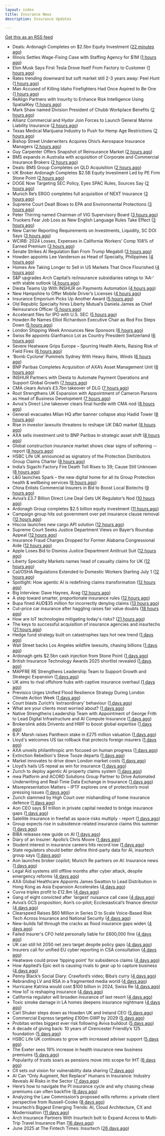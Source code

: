 ```yaml
---
layout: index
title: Insurance News
description: Insurance Updates

---
```


[Get this as an RSS feed](/insurance.rss)

<!-- news_marker starts -->
- Deals: Ardonagh Completes on $2.5bn Equity Investment ([22 minutes ago](https://insurance-edge.net/2025/07/01/deals-ardonagh-completes-on-2-5bn-equity-investment/))
- Illinois Settles Wage-Fixing Case with Staffing Agency for $1M ([1 hours ago](https://www.insurancejournal.com/news/midwest/2025/07/01/829795.htm))
- Elon Musk Says First Tesla Drove Itself From Factory to Customer ([1 hours ago](https://www.insurancejournal.com/news/southcentral/2025/07/01/829790.htm))
- Rates trending downward but soft market still 2-3 years away: Peel Hunt ([1 hours ago](https://www.reinsurancene.ws/rates-trending-downward-but-soft-market-still-2-3-years-away-peel-hunt/))
- Man Accused of Killing Idaho Firefighters Had Once Aspired to Be One ([1 hours ago](https://www.insurancejournal.com/news/west/2025/07/01/829781.htm))
- ReAlign Partners with Insurity to Enhance Risk Intelligence Using SpatialKey ([1 hours ago](https://www.insurtechinsights.com/realign-partners-with-insurity-to-enhance-risk-intelligence-using-spatialkey/))
- Mark Shaw named Division President of Chubb Workplace Benefits ([2 hours ago](https://www.reinsurancene.ws/mark-shaw-named-division-president-of-chubb-workplace-benefits/))
- Allianz Commercial and Hydor Join Forces to Launch General Marine Liability Insurance ([2 hours ago](https://www.insurtechinsights.com/allianz-commercial-and-hydor-join-forces-to-launch-general-marine-liability-insurance/))
- Texas Medical Marijuana Industry to Push for Hemp Age Restrictions ([2 hours ago](https://www.insurancejournal.com/news/southcentral/2025/07/01/829778.htm))
- Bishop Street Underwriters Acquires Ohio’s Aerospace Insurance Managers ([2 hours ago](https://www.insurancejournal.com/news/midwest/2025/07/01/829775.htm))
- Guy Carpenter Offers Snapshot of Reinsurance Market ([2 hours ago](https://insurance-edge.net/2025/07/01/guy-carpenter-offers-snapshot-of-reinsurance-market/))
- BMS expands in Australia with acquisition of Corporate and Commercial Insurance Brokers ([2 hours ago](https://www.reinsurancene.ws/bms-expands-in-australia-with-acquisition-of-corporate-and-commercial-insurance-brokers/))
- Deals: BMS Group Completes on QLD Acquisition ([2 hours ago](https://insurance-edge.net/2025/07/01/deals-bms-group-completes-on-qld-acquisition/))
- UK Broker Ardonagh Completes $2.5B Equity Investment Led by PE Firm Stone Point ([2 hours ago](https://www.insurancejournal.com/news/international/2025/07/01/829722.htm))
- DOGE Now Targeting SEC Policy, Eyes SPAC Rules, Sources Say ([2 hours ago](https://www.insurancejournal.com/news/national/2025/07/01/829767.htm))
- Munich Re’s ERGO completes full acquisition of NEXT Insurance ([3 hours ago](https://www.reinsurancene.ws/munich-res-ergo-completes-full-acquisition-of-next-insurance/))
- Supreme Court Dealt Blows to EPA and Environmental Protections ([3 hours ago](https://www.insurancejournal.com/news/national/2025/07/01/829762.htm))
- Peter Thirring named Chairman of VIG Supervisory Board ([3 hours ago](https://www.reinsurancene.ws/peter-thirring-named-chairman-of-vig-supervisory-board/))
- Truckers Fear Job Loss as New English Language Rules Take Effect ([3 hours ago](https://www.insurancejournal.com/news/national/2025/07/01/829753.htm))
- New Carrier Reporting Requirements on Investments, Liquidity, SC DOI Says ([3 hours ago](https://www.insurancejournal.com/news/southeast/2025/07/01/829751.htm))
- WCIRB: 2024 Losses, Expenses in California Workers’ Comp 108% of Earned Premium ([3 hours ago](https://www.insurancejournal.com/news/west/2025/07/01/829748.htm))
- Senate Strikes AI Regulation Ban From Trump Megabill ([3 hours ago](https://www.insurancejournal.com/news/national/2025/07/01/829743.htm))
- Howden appoints Lee Vanderson as Head of Specialty, Philippines ([4 hours ago](https://www.reinsurancene.ws/howden-appoints-lee-vanderson-as-head-of-specialty-philippines/))
- Homes Are Taking Longer to Sell in US Markets That Once Flourished ([4 hours ago](https://www.insurancejournal.com/news/southeast/2025/07/01/829729.htm))
- S&P upgrades Arch Capital’s re/insurance subsidiaries ratings to ‘AA-‘ with stable outlook ([4 hours ago](https://www.reinsurancene.ws/sp-upgrades-arch-capitals-re-insurance-subsidiaries-ratings-to-aa-with-stable-outlook/))
- Diesta Teams Up With INSHUR on Payments Automation ([4 hours ago](https://insurance-edge.net/2025/07/01/diesta-teams-up-with-inshur-on-payments-automation/))
- New Hampshire to Offer Mobile Driver’s Licenses ([4 hours ago](https://www.insurancejournal.com/news/east/2025/07/01/829724.htm))
- Insurance Emporium Picks Up Another Award ([5 hours ago](https://insurance-edge.net/2025/07/01/insurance-emporium-picks-up-another-award/))
- Old Republic Specialty hires Liberty Mutual’s Daniela James as Chief Reinsurance Officer ([5 hours ago](https://www.reinsurancene.ws/old-republic-specialty-hires-liberty-mutuals-daniela-james-as-chief-reinsurance-officer/))
- Accelerant files for IPO with U.S. SEC ([5 hours ago](https://www.reinsurancene.ws/accelerant-files-for-ipo-with-u-s-sec/))
- Howden Re Names Elliot Richardson Executive Chair as Rod Fox Steps Down ([5 hours ago](https://www.insurancejournal.com/news/international/2025/07/01/829715.htm))
- London Shipping Week Announces New Sponsors ([6 hours ago](https://insurance-edge.net/2025/07/01/london-shipping-week-announces-new-sponsors/))
- Swiss Re appoints Gianfranco Lot as Country President Switzerland ([6 hours ago](https://www.reinsurancene.ws/swiss-re-appoints-gianfranco-lot-as-country-president-switzerland/))
- Severe Heatwave Grips Europe – Spurring Health Alerts, Raising Risk of Field Fires ([6 hours ago](https://www.insurancejournal.com/news/international/2025/07/01/829710.htm))
- ‘Bomb Cyclone’ Pummels Sydney With Heavy Rains, Winds ([6 hours ago](https://www.insurancejournal.com/news/international/2025/07/01/829707.htm))
- BNP Paribas Completes Acquisition of AXA’s Asset Management Unit ([6 hours ago](https://www.insurancejournal.com/news/international/2025/07/01/829704.htm))
- INSHUR Partners with Diesta to Automate Payment Operations and Support Global Growth ([7 hours ago](https://www.insurtechinsights.com/inshur-partners-with-diesta-to-automate-payment-operations-and-support-global-growth/))
- CMA clears Aviva’s £3.7bn takeover of DLG ([7 hours ago](https://www.postonline.co.uk/news/7958050/cma-clears-aviva%E2%80%99s-%C2%A337bn-takeover-of-dlg))
- Root Strengthens UK Expansion with Appointment of Cameron Parsons as Head of Business Development ([7 hours ago](https://www.insurtechinsights.com/root-strengthens-uk-expansion-with-appointment-of-cameron-parsons-as-head-of-business-development/))
- Aviva's Direct Line takeover clears final hurdle with CMA nod ([8 hours ago](https://www.insurancebusinessmag.com/uk/news/breaking-news/avivas-direct-line-takeover-clears-final-hurdle-with-cma-nod-541045.aspx))
- Generali evacuates Milan HQ after banner collapse atop Hadid Tower ([8 hours ago](https://www.insurancebusinessmag.com/uk/news/breaking-news/generali-evacuates-milan-hq-after-banner-collapse-atop-hadid-tower-541048.aspx))
- Rise in investor lawsuits threatens to reshape UK D&O market ([8 hours ago](https://www.postonline.co.uk/commercial/7958048/rise-in-investor-lawsuits-threatens-to-reshape-uk-do-market))
- AXA sells investment unit to BNP Paribas in strategic asset shift ([8 hours ago](https://www.insurancebusinessmag.com/uk/news/breaking-news/axa-sells-investment-unit-to-bnp-paribas-in-strategic-asset-shift-541042.aspx))
- Global construction insurance market shows clear signs of softening -- report ([8 hours ago](https://www.insurancebusinessmag.com/uk/news/construction-engineering/global-construction-insurance-market-shows-clear-signs-of-softening--report-541060.aspx))
- HSBC Life UK announced as signatory of the Protection Distributors Group Claims Charter ([8 hours ago](https://ifamagazine.com/hsbc-life-uk-announced-as-signatory-of-the-protection-distributors-group-claims-charter/))
- India’s Sigachi Factory Fire Death Toll Rises to 39; Cause Still Unknown ([8 hours ago](https://www.insurancejournal.com/news/international/2025/07/01/829701.htm))
- L&G launches Spark – the new digital home for all its Group Protection health & wellbeing services ([9 hours ago](https://ifamagazine.com/lg-launches-spark-the-new-digital-home-for-all-its-group-protection-health-wellbeing-services/))
- China Enlists Commercial Insurers in Bid to Boost Local Biotechs ([9 hours ago](https://www.insurancejournal.com/news/international/2025/07/01/829690.htm))
- Aviva’s £3.7 Billion Direct Line Deal Gets UK Regulator’s Nod ([10 hours ago](https://www.insurancejournal.com/news/international/2025/07/01/829685.htm))
- Ardonagh Group completes $2.5 billion equity investment ([11 hours ago](https://www.insurancebusinessmag.com/uk/news/breaking-news/ardonagh-group-completes-2-5-billion-equity-investment-541034.aspx))
- Campaign group hits out government over pet insurance clause removal ([12 hours ago](https://www.insurancebusinessmag.com/uk/news/property-insurance/campaign-group-hits-out-government-over-pet-insurance-clause-removal-541030.aspx))
- Hiscox launches new cargo API solution ([12 hours ago](https://www.insurancebusinessmag.com/uk/news/marine/hiscox-launches-new-cargo-api-solution-541028.aspx))
- Supreme Court Seeks Justice Department Views on Bayer’s Roundup Appeal ([12 hours ago](https://www.insurancejournal.com/news/national/2025/07/01/829616.htm))
- Insurance Fraud Charges Dropped for Former Alabama Congressional Aide ([12 hours ago](https://www.insurancejournal.com/news/southeast/2025/07/01/829677.htm))
- Apple Loses Bid to Dismiss Justice Department Antitrust Suit ([12 hours ago](https://www.insurancejournal.com/news/national/2025/07/01/829669.htm))
- Liberty Specialty Markets names head of casualty claims for UK ([12 hours ago](https://www.insurancebusinessmag.com/uk/news/breaking-news/liberty-specialty-markets-names-head-of-casualty-claims-for-uk-541026.aspx))
- Cal/OSHA Regulations Extended to Domestic Workers Starting July 1 ([12 hours ago](https://www.insurancejournal.com/news/west/2025/07/01/829673.htm))
- Spotlight: How agentic AI is redefining claims transformation ([12 hours ago](https://www.postonline.co.uk/market-access/claims-fraud/7957784/spotlight-how-agentic-ai-is-redefining-claims-transformation))
- Big Interview: Dave Haynes, Arag ([12 hours ago](https://www.postonline.co.uk/commercial/7957865/big-interview-dave-haynes-arag))
- A step toward smarter, proportionate insurance rules ([12 hours ago](https://www.postonline.co.uk/regulation/7958009/a-step-toward-smarter-proportionate-insurance-rules))
- Bupa fined AUD$35 million for incorrectly denying claims ([13 hours ago](https://www.insurancebusinessmag.com/uk/news/life-insurance/bupa-fined-aud35-million-for-incorrectly-denying-claims-541021.aspx))
- Cut-price car insurance after haggling raises fair value doubts ([18 hours ago](https://www.postonline.co.uk/personal/7958042/cut-price-car-insurance-after-haggling-raises-fair-value-doubts))
- How are IoT technologies mitigating today's risks? ([21 hours ago](https://www.dig-in.com/news/how-iot-technologies-are-mitigating-risks))
- The keys to successful acquisition of insurance agencies and insurtechs ([21 hours ago](https://www.dig-in.com/news/how-to-successfully-acquire-agencies-and-insurtechs))
- Hedge fund strategy built on catastrophes taps hot new trend ([1 days ago](https://www.dig-in.com/articles/hedge-fund-strategy-built-on-catastrophes-taps-hot-new-trend))
- Wall Street backs Los Angeles wildfire lawsuits, chasing billions ([1 days ago](https://www.dig-in.com/articles/wall-street-backs-la-wildfire-lawsuits-chasing-billions))
- Ardonagh gets $2.5bn cash injection from Stone Point ([1 days ago](https://www.postonline.co.uk/broker/7958044/ardonagh-gets-25bn-cash-injection-from-stone-point))
- British Insurance Technology Awards 2025 shortlist revealed ([1 days ago](https://www.postonline.co.uk/technology/7958036/british-insurance-technology-awards-2025-shortlist-revealed))
- MAPFRE RE Strengthens Leadership Team to Support Growth and Strategic Expansion ([1 days ago](https://www.insurtechinsights.com/mapfre-re-strengthens-leadership-team-to-support-growth-and-strategic-expansion/))
- UK aims to rival offshore hubs with captive insurance overhaul ([1 days ago](https://www.insurancebusinessmag.com/uk/news/breaking-news/uk-aims-to-rival-offshore-hubs-with-captive-insurance-overhaul-540919.aspx))
- Previsico Urges Unified Flood Resilience Strategy During London Climate Action Week ([1 days ago](https://www.insurtechinsights.com/previsico-urges-unified-flood-resilience-strategy-during-london-climate-action-week/))
- Court blasts Zurich’s ‘extraordinary’ behaviour ([1 days ago](https://www.postonline.co.uk/news/7958043/court-blasts-zurich%E2%80%99s-%E2%80%98extraordinary%E2%80%99-behaviour))
- What are your clients most worried about? ([1 days ago](https://www.insurancebusinessmag.com/uk/tv/what-are-your-clients-most-worried-about-540914.aspx))
- Native Strengthens Leadership Team with Appointment of George Frith to Lead Digital Infrastructure and AI Compute Insurance ([1 days ago](https://www.insurtechinsights.com/native-strengthens-leadership-team-with-appointment-of-george-frith-to-lead-digital-infrastructure-and-ai-compute-insurance/))
- Brokerslink adds Drivento and HWF to boost global expertise ([1 days ago](https://www.insurancebusinessmag.com/uk/news/breaking-news/brokerslink-adds-drivento-and-hwf-to-boost-global-expertise-540904.aspx))
- B.P. Marsh raises Pantheon stake in £275 million valuation ([1 days ago](https://www.insurancebusinessmag.com/uk/news/breaking-news/b-p--marsh-raises-pantheon-stake-in-275-million-valuation-540897.aspx))
- Lloyd's welcomes US tax rollback that protects foreign insurers ([1 days ago](https://www.insurancebusinessmag.com/uk/news/breaking-news/lloyds-welcomes-us-tax-rollback-that-protects-foreign-insurers-540899.aspx))
- AXA unveils philanthropic arm focused on human progress ([1 days ago](https://www.insurancebusinessmag.com/uk/news/non-profits/axa-unveils-philanthropic-arm-focused-on-human-progress-540894.aspx))
- Extinction Rebellion's Steve Tooze departs ([1 days ago](https://www.postonline.co.uk/people/7958040/tooze-steps-down-from-extinction-rebellion-leadership))
- Markel innovates to drive down London market costs ([1 days ago](https://www.postonline.co.uk/lloyd%E2%80%99slondon/7958027/markel-innovates-to-drive-down-london-market-costs))
- Lloyd’s hails US repeal as win for insurance ([1 days ago](https://www.postonline.co.uk/news/7958041/lloyd%E2%80%99s-hails-us-repeal-as-win-for-insurance))
- Zurich to deploy agentic AI property claims system ([1 days ago](https://www.postonline.co.uk/technology/7958014/zurich-to-deploy-agentic-ai-property-claims-system-in-q3))
- mea Platform and ACORD Solutions Group Partner to Drive Automated Underwriting and Real-Time Data Exchange in Insurance ([1 days ago](https://www.insurtechinsights.com/mea-platform-and-acord-solutions-group-partner-to-drive-automated-underwriting-and-real-time-data-exchange-in-insurance/))
- Misrepresentation Matters – IPTF explores one of protection’s most pressing issues ([1 days ago](https://ifamagazine.com/misrepresentation-matters-iptf-explores-one-of-protections-most-pressing-issues/))
- Zurich slammed by High Court over mishandling of home insurance defence ([1 days ago](https://www.insurancebusinessmag.com/uk/news/legal-insights/zurich-slammed-by-high-court-over-mishandling-of-home-insurance-defence-540881.aspx))
- Aon CEO says $1 trillion in private capital needed to bridge insurance gaps ([1 days ago](https://www.insurancebusinessmag.com/uk/news/breaking-news/aon-ceo-says-1-trillion-in-private-capital-needed-to-bridge-insurance-gaps-540875.aspx))
- Satellite insurance in freefall as space risks multiply - report ([1 days ago](https://www.insurancebusinessmag.com/uk/news/breaking-news/satellite-insurance-in-freefall-as-space-risks-multiply--report-540869.aspx))
- Group expects rise in subsidence-related insurance claims this summer ([1 days ago](https://www.insurancebusinessmag.com/uk/news/claims/group-expects-rise-in-subsidencerelated-insurance-claims-this-summer-540868.aspx))
- BIBA releases new guide on AI ([1 days ago](https://www.insurancebusinessmag.com/uk/news/technology/biba-releases-new-guide-on-ai-540867.aspx))
- Diary of an Insurer: Apollo’s Chris Moore ([1 days ago](https://www.postonline.co.uk/lloyd%E2%80%99slondon/7957498/diary-of-an-insurer%C2%A0apollo%E2%80%99s-chris-moore))
- Student interest in insurance careers hits record low ([1 days ago](https://www.postonline.co.uk/people/7957759/student-interest-in-insurance-careers-hits-record-low))
- State regulators should better define third-party data for AI, insurtech group says ([1 days ago](https://www.dig-in.com/news/naic-should-better-define-third-party-ai-data-aitc-says))
- Aon launches broker copilot; Munich Re partners on AI: Insurance news ([1 days ago](https://www.dig-in.com/news/aon-launches-copilot-munich-re-partners-ai-insurance-news))
- Legal Aid systems still offline months after cyber attack, despite emergency reforms ([4 days ago](https://www.insurancebusinessmag.com/uk/news/cyber/legal-aid-systems-still-offline-months-after-cyber-attack-despite-emergency-reforms-540768.aspx))
- AXA Global Healthcare Appoints James Swatton to Lead Distribution in Hong Kong as Asia Expansion Accelerates ([4 days ago](https://www.insurtechinsights.com/axa-global-healthcare-appoints-james-swatton-to-lead-distribution-in-hong-kong-as-asia-expansion-accelerates/))
- Cuvva triples profit to £12.8m ([4 days ago](https://www.postonline.co.uk/personal/7958033/cuvva-triples-profit-to-%C2%A3128m))
- Gang of eight convicted after ‘largest’ nuisance call case ([4 days ago](https://www.postonline.co.uk/news/7958035/gang-of-eight-convicted-after-largest-nuisance-call-case))
- Aviva’s GCS proposition; Aon’s co-pilot; Ecclesiastical’s finance director ([4 days ago](https://www.postonline.co.uk/news/7958002/aviva%E2%80%99s-gcs-proposition-aon%E2%80%99s-co-pilot-ecclesiastical%E2%80%99s-finance-director))
- Clearspeed Raises $60 Million in Series D to Scale Voice-Based Risk Tech Across Insurance and National Security ([4 days ago](https://www.insurtechinsights.com/clearspeed-raises-60-million-in-series-d-to-scale-voice-based-risk-tech-across-insurance-and-national-security/))
- New-builds fall through the cracks as flood insurance gaps widen ([4 days ago](https://www.insurancebusinessmag.com/uk/news/catastrophe/newbuilds-fall-through-the-cracks-as-flood-insurance-gaps-widen-540739.aspx))
- Failed insurer's CFO held personally liable for £600,000 fine ([4 days ago](https://www.insurancebusinessmag.com/uk/news/breaking-news/failed-insurers-cfo-held-personally-liable-for-600000-fine-540737.aspx))
- UK can still hit 2050 net zero target despite policy gaps ([4 days ago](https://www.insurancebusinessmag.com/uk/news/breaking-news/uk-can-still-hit-2050-net-zero-target-despite-policy-gaps-540736.aspx))
- Insurers call for unified EU cyber reporting in CSA consultation ([4 days ago](https://www.insurancebusinessmag.com/uk/news/cyber/insurers-call-for-unified-eu-cyber-reporting-in-csa-consultation-540735.aspx))
- Heatwave could prove ‘tipping point’ for subsidence claims ([4 days ago](https://www.postonline.co.uk/news/7958032/heatwave-could-prove-%E2%80%98tipping-point%E2%80%99-for-subsidence-claims))
- How Applied’s Epic exit is causing rivals to gear up to capture business ([4 days ago](https://www.postonline.co.uk/news/7958023/how-applied%E2%80%99s-epic-exit-is-causing-rivals-to-gear-up-to-capture-business))
- Penny Black’s Social Diary: Crawford’s video; Biba’s curry ([4 days ago](https://www.postonline.co.uk/people/7957820/penny-black%E2%80%99s-social-diary-crawford%E2%80%99s-video-biba%E2%80%99s-curry))
- Rebranding LV and RSA in a fragmented media world ([4 days ago](https://www.postonline.co.uk/personal/7957983/rebranding-lv-and-rsa-in-a-fragmented-media-world))
- Hurricane Katrina would cost $100 billion in 2024, Swiss Re ([4 days ago](https://www.dig-in.com/news/hurricane-katrina-would-cost-100-billion-in-2024-swiss-re))
- How IoT is reshaping insurance ([4 days ago](https://www.dig-in.com/opinion/how-internet-of-things-is-reshaping-insurance))
- California regulator will broaden insurance of last resort ([4 days ago](https://www.dig-in.com/news/california-regulator-will-broaden-insurance-of-last-resort))
- Toxic smoke damage in LA homes deepens insurance nightmare ([4 days ago](https://www.dig-in.com/articles/toxic-smoke-damage-in-la-homes-deepens-insurance-nightmare))
- Carl Shuker steps down as Howden UK and Ireland CEO ([5 days ago](https://www.postonline.co.uk/news/7958018/carl-shuker-steps-down-as-howden-uk-and-ireland-ceo))
- Commercial Express targeting £100m GWP by 2029 ([5 days ago](https://www.postonline.co.uk/commercial/7957991/commercial-express-targeting-%C2%A3100m-gwp-by-2029))
- Probitas writes biggest ever risk following Aviva buildout ([5 days ago](https://www.postonline.co.uk/commercial/7958003/probitas-writes-biggest-ever-risk-following-aviva-buildout))
- A decade of giving back: 10 years of Cirencester Friendly’s 125 foundation ([5 days ago](https://ifamagazine.com/a-decade-of-giving-back-10-years-of-cirencester-friendlys-125-foundation/))
- HSBC Life UK continues to grow with increased adviser support ([5 days ago](https://ifamagazine.com/hsbc-life-uk-continues-to-grow-with-increased-adviser-support/))
- The Exeter sees 19% increase in health insurance new business premiums ([5 days ago](https://ifamagazine.com/the-exeter-sees-19-increase-in-health-insurance-new-business-premiums/))
- Popularity of trusts soars as pensions move into scope for IHT ([6 days ago](https://ifamagazine.com/popularity-of-trusts-soars-as-pensions-move-into-scope-for-iht/))
- CII sets out vision for vulnerability data sharing ([7 days ago](https://ifamagazine.com/cii-sets-out-vision-for-vulnerability-data-sharing/))
- AI Can “Only Augment, Not Replace” Humans in Insurance: Industry Reveals AI Risks in the Sector ([7 days ago](https://thefintechtimes.com/ai-can-only-augment-not-replace-humans-in-insurance-industry-reveals-ai-risks-in-the-sector/))
- Here’s how to navigate the PI insurance cycle and why chasing cheap premiums can often backfire ([8 days ago](https://ifamagazine.com/advisers-heres-how-to-navigate-the-pi-insurance-cycle-and-why-chasing-cheap-premiums-can-often-backfire/))
- Analyzing the Law Commission’s proposed wills reforms: a private client perspective from Russell-Cooke ([8 days ago](https://ifamagazine.com/analyzing-the-law-commissions-proposed-wills-reforms-a-private-client-perspective-from-russell-cooke/))
- Insurtech’s Biggest Emerging Trends: AI, Cloud Architecture, CX and Modernisation ([11 days ago](https://thefintechtimes.com/insurtech-biggest-emerging-trends-ai-cloud-architecture-cx-and-data/))
- Arch Insurance Partners With Insurtech bolt to Expand Access to Multi-Trip Travel Insurance Plan ([16 days ago](https://thefintechtimes.com/arch-insurance-partners-with-insurtech-bolt-to-expand-access-to-multi-trip-travel-insurance-plan/))
- June 2025 at The Fintech Times: Insurtech ([26 days ago](https://thefintechtimes.com/june-2025-at-the-fintech-times-insurtech/))

<!-- news_marker ends -->